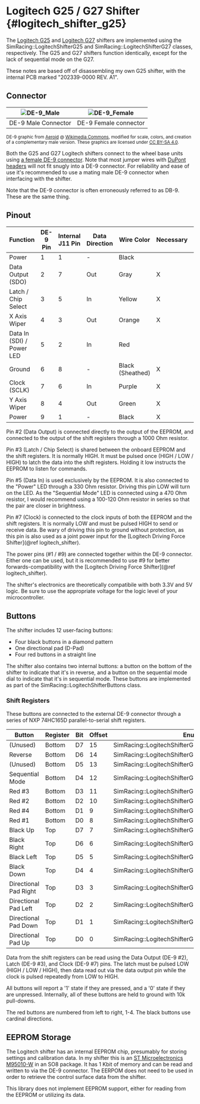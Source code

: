 # Logitech G25 / G27 Shifter {#logitech_shifter_g25}

The [Logitech G25](https://en.wikipedia.org/wiki/Logitech_G25) and [Logitech G27](https://en.wikipedia.org/wiki/Logitech_G27) shifters are implemented using the SimRacing::LogitechShifterG25 and SimRacing::LogitechShifterG27 classes, respectively. The G25 and G27 shifters function identically, except for the lack of sequential mode on the G27.

These notes are based off of disassembling my own G25 shifter, with the internal PCB marked "202339-0000 REV. A1".

## Connector

| ![DE-9_Male](DE9_Male.svg) | ![DE-9_Female](DE9_Female.svg) |
| :-----------------------: | :---------------------------: |
| DE-9 Male Connector        | DE-9 Female connector          |

<sup>DE-9 graphic from [Aeroid](https://commons.wikimedia.org/wiki/User:Aeroid) @ [Wikimedia Commons](https://commons.wikimedia.org/wiki/File:DE9_Diagram.svg#/media/File:DE-9_Female.svg), modified for scale, colors, and creation of a complementary male version. These graphics are licensed under [CC BY-SA 4.0](https://creativecommons.org/licenses/by-sa/4.0/).</sup>

Both the G25 and G27 Logitech shifters connect to the wheel base units using [a female DE-9 connector](https://en.wikipedia.org/wiki/D-subminiature). Note that most jumper wires with [DuPont headers](https://en.wikipedia.org/wiki/Jump_wire) will not fit snugly into a DE-9 connector. For reliability and ease of use it's recommended to use a mating male DE-9 connector when interfacing with the shifter.

Note that the DE-9 connector is often erroneously referred to as DB-9. These are the same thing.

## Pinout

| Function                  | DE-9 Pin | Internal J11 Pin | Data Direction | Wire Color       | Necessary | Recommended Pin |
|---------------------------|----------|------------------|----------------|------------------|-----------|-----------------|
| Power                     | 1        | 1                | -              | Black            |           |                 |
| Data Output (SDO)         | 2        | 7                | Out            | Gray             | X         | 7               |
| Latch / Chip Select       | 3        | 5                | In             | Yellow           | X         | 5               |
| X Axis Wiper              | 4        | 3                | Out            | Orange           | X         | A0              |
| Data In (SDI) / Power LED | 5        | 2                | In             | Red              |           |                 |
| Ground                    | 6        | 8                | -              | Black (Sheathed) | X         | GND             |
| Clock (SCLK)              | 7        | 6                | In             | Purple           | X         | 6               |
| Y Axis Wiper              | 8        | 4                | Out            | Green            | X         | A2              |
| Power                     | 9        | 1                | -              | Black            | X         | VCC             |

Pin #2 (Data Output) is connected directly to the output of the EEPROM, and connected to the output of the shift registers through a 1000 Ohm resistor.

Pin #3 (Latch / Chip Select) is shared between the onboard EEPROM and the shift registers. It is normally HIGH. It must be pulsed once (HIGH / LOW / HIGH) to latch the data into the shift registers. Holding it low instructs the EEPROM to listen for commands.

Pin #5 (Data In) is used exclusively by the EEPROM. It is also connected to the "Power" LED through a 330 Ohm resistor. Driving this pin LOW will turn on the LED. As the "Sequential Mode" LED is connected using a 470 Ohm resistor, I would recommend using a 100-120 Ohm resistor in series so that the pair are closer in brightness.

Pin #7 (Clock) is connected to the clock inputs of both the EEPROM and the shift registers. It is normally LOW and must be pulsed HIGH to send or receive data. Be wary of driving this pin to ground without protection, as this pin is also used as a joint power input for the [Logitech Driving Force Shifter](@ref logitech_shifter).

The power pins (#1 / #9) are connected together within the DE-9 connector. Either one can be used, but it is recommended to use #9 for better forwards-compatibility with the [Logitech Driving Force Shifter](@ref logitech_shifter).

The shifter's electronics are theoretically compatibile with both 3.3V and 5V logic. Be sure to use the appropriate voltage for the logic level of your microcontroller.

## Buttons

The shifter includes 12 user-facing buttons:

* Four black buttons in a diamond pattern
* One directional pad (D-Pad)
* Four red buttons in a straight line

The shifter also contains two internal buttons: a button on the bottom of the shifter to indicate that it's in reverse, and a button on the sequential mode dial to indicate that it's in sequential mode. These buttons are implemented as part of the SimRacing::LogitechShifterButtons class.

### Shift Registers

These buttons are connected to the external DE-9 connector through a series of NXP 74HC165D parallel-to-serial shift registers.

| Button                | Register | Bit | Offset | Enum                                             |
|-----------------------|----------|-----|--------|--------------------------------------------------|
| (Unused)              | Bottom   | D7  | 15     | SimRacing::LogitechShifterG27::BUTTON_UNUSED1    |
| Reverse               | Bottom   | D6  | 14     | SimRacing::LogitechShifterG27::BUTTON_REVERSE    |
| (Unused)              | Bottom   | D5  | 13     | SimRacing::LogitechShifterG27::BUTTON_UNUSED2    |
| Sequential Mode       | Bottom   | D4  | 12     | SimRacing::LogitechShifterG27::BUTTON_SEQUENTIAL |
| Red #3                | Bottom   | D3  | 11     | SimRacing::LogitechShifterG27::BUTTON_3          |
| Red #2                | Bottom   | D2  | 10     | SimRacing::LogitechShifterG27::BUTTON_2          |
| Red #4                | Bottom   | D1  | 9      | SimRacing::LogitechShifterG27::BUTTON_4          |
| Red #1                | Bottom   | D0  | 8      | SimRacing::LogitechShifterG27::BUTTON_1          |
| Black Up              | Top      | D7  | 7      | SimRacing::LogitechShifterG27::BUTTON_NORTH      |
| Black Right           | Top      | D6  | 6      | SimRacing::LogitechShifterG27::BUTTON_EAST       |
| Black Left            | Top      | D5  | 5      | SimRacing::LogitechShifterG27::BUTTON_WEST       |
| Black Down            | Top      | D4  | 4      | SimRacing::LogitechShifterG27::BUTTON_SOUTH      |
| Directional Pad Right | Top      | D3  | 3      | SimRacing::LogitechShifterG27::DPAD_RIGHT        |
| Directional Pad Left  | Top      | D2  | 2      | SimRacing::LogitechShifterG27::DPAD_LEFT         |
| Directional Pad Down  | Top      | D1  | 1      | SimRacing::LogitechShifterG27::DPAD_DOWN         |
| Directional Pad Up    | Top      | D0  | 0      | SimRacing::LogitechShifterG27::DPAD_UP           |

Data from the shift registers can be read using the Data Output (DE-9 #2), Latch (DE-9 #3), and Clock (DE-9 #7) pins. The latch must be pulsed LOW (HIGH / LOW / HIGH), then data read out via the data output pin while the clock is pulsed repeatedly from LOW to HIGH.

All buttons will report a '1' state if they are pressed, and a '0' state if they are unpressed. Internally, all of these buttons are held to ground with 10k pull-downs.

The red buttons are numbered from left to right, 1-4. The black buttons use cardinal directions.

## EEPROM Storage

The Logitech shifter has an internal EEPROM chip, presumably for storing settings and calibration data. In my shifter this is an [ST Microelectronics M95010-W](https://www.st.com/resource/en/datasheet/m95010-w.pdf) in an SO8 package. It has 1 Kbit of memory and can be read and written to via the DE-9 connector. The EERPOM does not need to be used in order to retrieve the control surface data from the shifter.

This library does not implement EEPROM support, either for reading from the EEPROM or utilizing its data.
